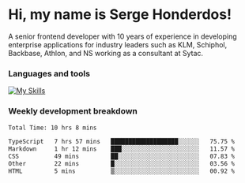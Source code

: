 # Hi, my name is Serge Honderdos!

A senior frontend developer with 10 years of experience in developing enterprise applications for industry leaders such as KLM, Schiphol, Backbase, Athlon, and NS working as a consultant at Sytac.

### Languages and tools
[![My Skills](https://skillicons.dev/icons?i=js,ts,angular,react,vue,nodejs,sqlite,postgres,mongodb,git,azure)](#)

### Weekly development breakdown
<!--START_SECTION:waka-->

```txt
Total Time: 10 hrs 8 mins

TypeScript   7 hrs 57 mins   ███████████████████░░░░░░   75.75 %
Markdown     1 hr 12 mins    ███░░░░░░░░░░░░░░░░░░░░░░   11.57 %
CSS          49 mins         ██░░░░░░░░░░░░░░░░░░░░░░░   07.83 %
Other        22 mins         █░░░░░░░░░░░░░░░░░░░░░░░░   03.56 %
HTML         5 mins          ▒░░░░░░░░░░░░░░░░░░░░░░░░   00.92 %
```

<!--END_SECTION:waka-->
